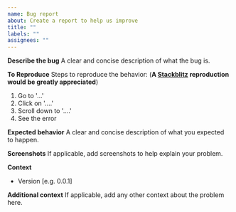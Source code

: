 ```yaml
---
name: Bug report
about: Create a report to help us improve
title: ""
labels: ""
assignees: ""
---
```


**Describe the bug**
A clear and concise description of what the bug is.

**To Reproduce**
Steps to reproduce the behavior:
(**A [Stackblitz](https://stackblitz.com/) reproduction would be greatly appreciated**)

1. Go to '...'
2. Click on '....'
3. Scroll down to '....'
4. See the error

**Expected behavior**
A clear and concise description of what you expected to happen.

**Screenshots**
If applicable, add screenshots to help explain your problem.

**Context**

- Version [e.g. 0.0.1]

**Additional context**
If applicable, add any other context about the problem here.
